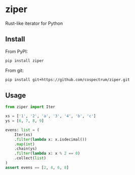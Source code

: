 # ziper

Rust-like iterator for Python


## Install

From PyPI:
```sh
pip install ziper
```

From git:
```sh
pip install git+https://github.com/cospectrum/ziper.git
```

## Usage

```py
from ziper import Iter

xs = ['1', '2', 'a', '3', '4', 'b', 'c']
ys = [6, 7, 8, 9]

evens: list = (
    Iter(xs)
    .filter(lambda x: x.isdecimal())
    .map(int)
    .chain(ys)
    .filter(lambda x: x % 2 == 0)
    .collect(list)
)
assert evens == [2, 4, 6, 8]
```
